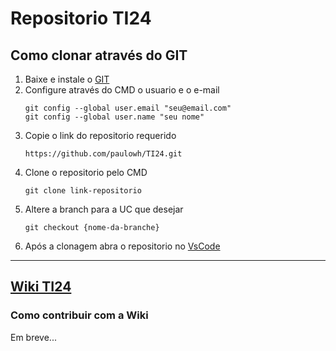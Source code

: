 # Repositorio TI24

## Como clonar através do GIT

1. Baixe e instale o [GIT](https://git-scm.com/)
2. Configure através do CMD o usuario e o e-mail
    ```git
    git config --global user.email "seu@email.com"
    git config --global user.name "seu nome"
    ```
3. Copie o link do repositorio requerido
    ```git
    https://github.com/paulowh/TI24.git
    ```
4. Clone o repositorio pelo CMD
    ```git
    git clone link-repositorio
    ```
5. Altere a branch para a UC que desejar
    ```git
    git checkout {nome-da-branche}
    ```
6. Após a clonagem abra o repositorio no [VsCode](https://code.visualstudio.com/)

***

## [Wiki TI24](https://github.com/paulowh/TI24/wiki)

### Como contribuir com a Wiki

Em breve...
